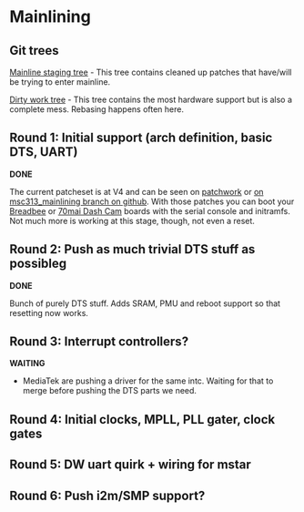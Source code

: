 # Mainlining

## Git trees

[Mainline staging tree](https://github.com/fifteenhex/linux/tree/msc313_mainlining) - This tree contains cleaned up patches that have/will be trying to enter mainline.

[Dirty work tree](https://github.com/fifteenhex/linux/tree/mstar_dev_v5_8_rebase_cleanup) - This tree contains the most hardware support but is also a complete mess. Rebasing happens often here.

## Round 1: Initial support (arch definition, basic DTS, UART)

**DONE**

The current patcheset is at V4 and can be seen on [patchwork](https://patchwork.kernel.org/cover/11607257/) or [on msc313_mainlining branch on github](https://github.com/fifteenhex/linux/commits/msc313_mainlining). With those patches you can boot your [Breadbee](https://github.com/breadbee/breadbee/) or [70mai Dash Cam](boards/dashcamlite.md) boards with the serial console and initramfs. Not much more is working at this stage, though, not even a reset.

## Round 2: Push as much trivial DTS stuff as possibleg

**DONE**

Bunch of purely DTS stuff. Adds SRAM, PMU and reboot support so that resetting now works.

## Round 3: Interrupt controllers?

**WAITING**

- MediaTek are pushing a driver for the same intc. Waiting for that to merge before pushing the DTS parts we need.

## Round 4: Initial clocks, MPLL, PLL gater, clock gates

## Round 5: DW uart quirk + wiring for mstar

## Round 6: Push i2m/SMP support?
